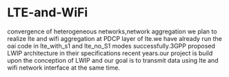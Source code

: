 # LTE-and-WiFi
convergence of heterogeneous networks,network aggregation
  we plan to realize lte and wifi aggregation at PDCP layer of lte.we have already run the oai code in lte_with_s1 and lte_no_S1 
modes successfully.3GPP proposed LWIP architecture in their specifications recent years.our project is build upon the conception 
of LWIP and our goal is to transmit data using lte and wifi network interface at the same time. 
